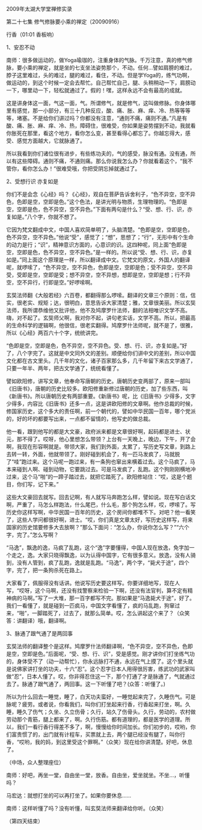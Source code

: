 2009年太湖大学堂禅修实录

第二十七集 修气修脉要小乘的禅定（20090916）

行香（01:01 香板响）

1、安忍不动

南师：很多做运动的，做Yoga瑜珈的，注重身体的气脉。千万注意，真的修气修脉，要小乘的禅定，就是坐的七支坐法姿势那个，不动。任何…譬如肩膀的难过，脖子这里难过，头的难过，腿的难过，看住，不动。但是学Yoga的，练气功啊，做运动的，到这个时候一定会去帮忙。自己帮忙自己，腿、头稍稍动一下，肩膀动一下，哪里动一下，轻松就通过了。假的！嘿，这样永远不会有最高的成就。

这是讲身体这一面，气这一面，气。所谓修气，就是修气，这叫做修脉。你身体哪里有感觉，那一小部分，有三十几种反应，酸、痛、胀、麻、痒、冷、热等等等等，堵塞。不是给你们讲过吗？你都没有注意，“通则不痛，痛则不通。”凡是有酸、痛、胀、麻、痒、冷、热，障碍住，很难受，你如果是姿势摆到不动，我就看你胀死在那里，看这个地方，看你怎么变，甚至看得心都忘了。你越忘得大，感受、感觉方面越大，它就脉通了。

所以我看到你们诸位很有进步，有些练功夫的，气的感受，脉没有通。没有通，所以有这些障碍。通则不痛，不通则痛。那么你说我怎么办？你就看着这个，“我不管你，看你怎么办！”很难受哦，你把受阴忘掉就通过了。

2、受想行识 亦复如是

你们不是会念《心经》吗？《心经》，观自在菩萨告诉舍利子，“色不异空，空不异色，色即是空，空即是色。”这个色法，是讲光明与物质，生理物理的。“色即是空，空即是色，色不异空，空不异色。”下面有两句是什么？“受、想、行、识，亦复如是。”八个字，你就不想了。

它因为梵文翻成中文，中国人喜欢简单明了，头脑清楚。“色即是空，空即是色，色不异空，空不异色。”他说“受”，感觉了；“想”，思想了；“行”，无形中有个生命的动力是行；“识”，精神意识方面的，心意识的识。这四种呢，同上面“色即是空，空即是色，色不异空，空不异色。”是一样的。所以说“受、想、行、识，亦复如是。”同上面这个原理是一样，所以翻译成中文。它梵文的原文，外国人的翻译呢，就啰嗦了，“色不异空，空不异色，色即是空，空即是色；受不异空，空不异受，受即是空，空即是受；想不异空，空不异想，想即是空，空即是想；行不异空，空不异行，行即是空。”好啰嗦啊。

玄奘法师翻《大般若经》六百卷，都翻得那么啰嗦。翻译的文章三个原则：信，信实，很老实、规矩；达，很明白，意思告诉大家清楚；雅，文章很美丽。所以玄奘法师，我所谓恭维他又批评他，他不及鸠摩罗什法师，翻的法相唯识文学不高。嗨，对不起了。玄奘师父啊，我对你不起，讲句老实话，文学不高。所以，把最高的生命科学的逻辑啊，他很信，很老实翻得。鸠摩罗什法师呢，就不是了，很雅，所以《心经》两百六十个字，统统讲完。

“色即是空，空即是色，色不异空，空不异色。受、想、行、识，亦复如是。”好了，八个字完了。这就是中文同外文的差别。顺便给你们讲中文的差别，所以中国文化都在古文里头。几千年的文化，诸子百家那么多，几千年留下来古文学通了，只要一年半、两年，把古文学通了，统统看懂了。

譬如欧阳修，讲写文章，他奉命写唐朝的历史。唐朝历史变两部了，原来一部叫《旧唐书》，唐朝的历史比较多。欧阳修重新修过唐朝的历史，加了些东西，叫《新唐书》。所以唐朝历史有两部重要。《新唐书》呢，比《旧唐书》少得多，文字少得多，内容比《旧唐书》还多一点，这是讲欧阳修的文章啊。他作总裁的时候，修国家历史，这个多大的责任啊，前一个朝代的，譬如中华民国一百年，哪个党派的，好的坏的都要写出来，一点都不留情的，他写史的做总裁。

他一看，跟到他写的都是大文豪，政府派来都是文章很好啊，起码都是进士、状元，那不得了。哎呀，他心里想怎么带领？上台有一天晚上，晚边，下午，开了会啊，我现在形容啊就是。带领大家，我们到外面，太累了，写历史写文章，到路上去转一转，外面，他就带领了。刚好碰到机会了，有一匹马发疯了，马就脱了“哇”跑过来。这个马呢一跑过来，有一条狗也窜出来横着过去。这个马疯了，马本来碰到人啊、碰到动物，它要跳过去。可是马发疯了，乱跑。这个狗刚刚横地冲过来，这个马“啪”的一蹄子踏过去，就把它踏死了。欧阳修站住：“哎，这是个题目，你们写，记下来。”

这些大文豪回去就写。回去记啊，有人就写马奔跑怎么样，譬如说。现在写白话文啊，严重了，马怎么样跑法，什么尾巴，什么毛，那个狗怎么样，哎，啰嗦了。写历史你这样写啊，中华民国一百年的历史，这个房间你都堆不下。对吧？他一看笑了，这些人学问都很好啊，进士。“哎，你们真是文章太好，写历史这样写，将来国家的历史馆要修多大去放啊？”那么下面问：“怎么办，你说你怎么写？”“六个字，完了。”怎么写啊？

“马逸”，飘逸的逸，马疯了乱跑，这个“逸”字要懂得，中国人现在放逸，免字加一个走之，逸。大家只晓得飘逸，以为认得中国字，它有很多意义。放逸，没有人骑到，没有人管到，疯了乱跑，逸就是乱跑。“马逸”，两个字，“毙犬于途”，四个字，完了，把一条狗杀死在路上。

大家看了，佩服得没有话讲。他说写历史要这样写。你要详细地写，现在人写，“哎呀，这个马啊，还没有找警察来检验一下啊，还没有法官判，算不定有精神病的马啊。”写了一大堆，那一百字都写不完。那如果是“马逸毙犬于途”，好了。我们一看懂了，就是碰到一匹疯马，中国文字看懂了，疯的马乱跑，狗窜过来，“啪”，一脚踏死了，过去了，就那么简单。哎，怎么讲起这个来了？（众笑答：讲翻译）哦，翻译啊。

3、脉通了跟气通了是两回事

玄奘法师的翻译整个是这样。鸠摩罗什法师翻译啊，“色不异空，空不异色，色即是空，空即是色。”后面呢，“受、想、行、识”，受是感觉。刚才讲你们打坐练气功的，身体受不了（动一动帮忙），你永远脉打不通，永远在气上摸了。这个里头就是说佛家讲打坐的功夫，十六“忍”。这个忍字日本人用得很厉害，练武功的武家叫做“忍”，日本人懂了。哎，你非得忍住这一下，那个打通了才是脉通了，气就通过去了。脉通了跟气通了，两回事。这一下听懂了吧？(众答：听懂了。)

所以为什么回去一睡觉，睡了，白天功夫蛮好，一睡觉起来完了，久睡伤气。可是脉呢？疲劳。或者说，你看我们，叫你们打坐起来行香，行香起来打坐，啊。久睡，睡久了伤气；久坐、久立伤骨；久行，站久了伤骨头。久行，劳动的，农村做劳动那个青筋，腿上都来了，啊。久行伤筋。都有道理的，都是医学的道理。所以，我们一看行香行得差不多了，啊，慢慢给你时间加长。你们初步的，哎哟，你们富贵惯了的，出门就有计程车，买票就上去，两个腿已经没有腿了，叫你行香，“哎哟，我的妈，到这里受这个罪啊。”（众笑）现在给你讲清楚。好吧，休息了。

（中场，众人整理座位）

南师：好吧，再坐一堂，自由坐一堂，放香。自由坐，爱坐就坐。不坐…，听懂吗？

马宏达：就想打坐的可以再打坐了。如果你要休息……

南师：这样听懂了吗？没有听懂，叫玄奘法师来翻译给你听。（众笑）

（第四天结束）

